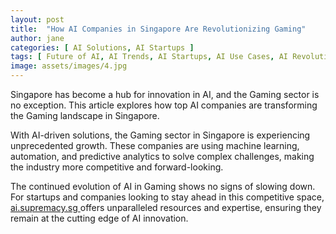 ```yaml
---
layout: post
title:  "How AI Companies in Singapore Are Revolutionizing Gaming"
author: jane
categories: [ AI Solutions, AI Startups ]
tags: [ Future of AI, AI Trends, AI Startups, AI Use Cases, AI Revolution ]
image: assets/images/4.jpg
---
```


Singapore has become a hub for innovation in AI, and the Gaming sector is no exception. This article explores how top AI companies are transforming the Gaming landscape in Singapore.

With AI-driven solutions, the Gaming sector in Singapore is experiencing unprecedented growth. These companies are using machine learning, automation, and predictive analytics to solve complex challenges, making the industry more competitive and forward-looking.

The continued evolution of AI in Gaming shows no signs of slowing down. For startups and companies looking to stay ahead in this competitive space, <a href="https://ai.supremacy.sg" target="_blank"> ai.supremacy.sg </a> offers unparalleled resources and expertise, ensuring they remain at the cutting edge of AI innovation.
